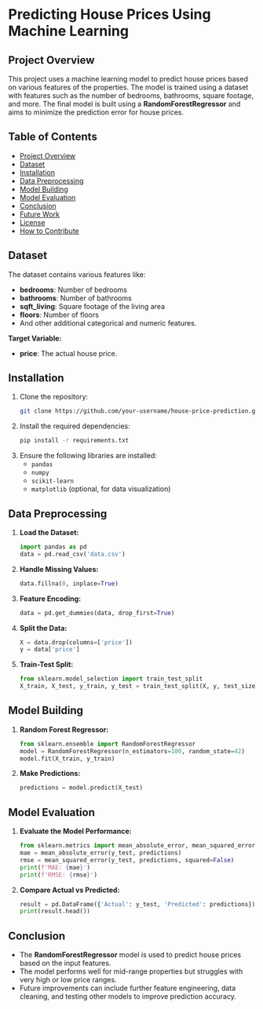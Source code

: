 # Predicting House Prices Using Machine Learning

## Project Overview
This project uses a machine learning model to predict house prices based on various features of the properties. The model is trained using a dataset with features such as the number of bedrooms, bathrooms, square footage, and more. The final model is built using a **RandomForestRegressor** and aims to minimize the prediction error for house prices.

## Table of Contents
- [Project Overview](#project-overview)
- [Dataset](#dataset)
- [Installation](#installation)
- [Data Preprocessing](#data-preprocessing)
- [Model Building](#model-building)
- [Model Evaluation](#model-evaluation)
- [Conclusion](#conclusion)
- [Future Work](#future-work)
- [License](#license)
- [How to Contribute](#how-to-contribute)

## Dataset
The dataset contains various features like:
- **bedrooms**: Number of bedrooms
- **bathrooms**: Number of bathrooms
- **sqft_living**: Square footage of the living area
- **floors**: Number of floors
- And other additional categorical and numeric features.

**Target Variable:**
- **price**: The actual house price.

## Installation
1. Clone the repository:
    ```bash
    git clone https://github.com/your-username/house-price-prediction.git
    ```
2. Install the required dependencies:
    ```bash
    pip install -r requirements.txt
    ```
3. Ensure the following libraries are installed:
    - `pandas`
    - `numpy`
    - `scikit-learn`
    - `matplotlib` (optional, for data visualization)

## Data Preprocessing
1. **Load the Dataset:**
    ```python
    import pandas as pd
    data = pd.read_csv('data.csv')
    ```
2. **Handle Missing Values:**
    ```python
    data.fillna(0, inplace=True)
    ```
3. **Feature Encoding:**
    ```python
    data = pd.get_dummies(data, drop_first=True)
    ```
4. **Split the Data:**
    ```python
    X = data.drop(columns=['price'])
    y = data['price']
    ```
5. **Train-Test Split:**
    ```python
    from sklearn.model_selection import train_test_split
    X_train, X_test, y_train, y_test = train_test_split(X, y, test_size=0.2, random_state=42)
    ```

## Model Building
1. **Random Forest Regressor:**
    ```python
    from sklearn.ensemble import RandomForestRegressor
    model = RandomForestRegressor(n_estimators=100, random_state=42)
    model.fit(X_train, y_train)
    ```
2. **Make Predictions:**
    ```python
    predictions = model.predict(X_test)
    ```

## Model Evaluation
1. **Evaluate the Model Performance:**
    ```python
    from sklearn.metrics import mean_absolute_error, mean_squared_error
    mae = mean_absolute_error(y_test, predictions)
    rmse = mean_squared_error(y_test, predictions, squared=False)
    print(f'MAE: {mae}')
    print(f'RMSE: {rmse}')
    ```
2. **Compare Actual vs Predicted:**
    ```python
    result = pd.DataFrame({'Actual': y_test, 'Predicted': predictions})
    print(result.head())
    ```

## Conclusion
- The **RandomForestRegressor** model is used to predict house prices based on the input features.
- The model performs well for mid-range properties but struggles with very high or low price ranges.
- Future improvements can include further feature engineering, data cleaning, and testing other models to improve prediction accuracy.



